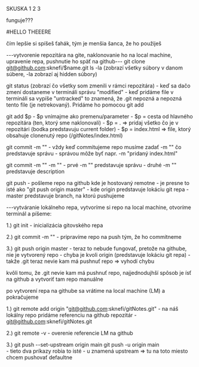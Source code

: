SKUSKA 1 2 3 



funguje???

#HELLO THEEERE

čím lepšie si spíšeš ťahák, tým je menšia šanca, že ho použiješ

---vytvorenie repozitára na gite, naklonovanie ho na local machine, upravenie repa, pushnutie ho späť na github---
git clone git@github.com:sknefi/$name.git
ls -la              (zobrazí všetky súbory v danom súbere, -la zobrazí aj hidden súbory)

git status          (zobrazí čo všetky som zmenili v rámci repozitára)
                    - keď sa dačo zmení dostaneme v termináli správu "modified"
                    - keď pridáme file v termináli sa vypíše "untracked" to znamená, že .git nepozná
                    a nepozná tento file (je netrekovaný). Pridáme ho pomocou git add

git add $p          - $p vnímajme ako premenu/parameter
                    - $p = cesta od hlavného repozitára (ten, ktorý sme naklonovali)
                    - $p = .    => pridaj všetko čo je v repozitári (bodka predstavuju current folder)
                    - $p = index.html    => file, ktorý obsahuje clonenutý repo (/gitNotes/index.html)
 
git commit -m ""    - vždy keď commitujeme repo musíme zadať -m "" čo predstavuje správu
                    - správou môže byť napr. -m "pridaný index.html"
  

git commit -m "" -m ""      - prvé -m "" predstavuje správu
                            - druhé -m "" predstavuje description

git push            - pošleme repo na github kde je hostovaný remotne
                    - je presne to isté ako "git push origin master"
                    - kde origin predstavuje lokáciu git repa 
                    - master predstavuje branch, na ktorú pushujeme


---vytváranie lokálneho repa, 
vytvoríme si repo na local machine, otvoríme terminál a píšeme:

1.) git init                - inicializácia gitovského repa

2.) git commit -m ""        - pripravíme repo na push tým, že ho commitneme
    
3.) git push origin master  - teraz to nebude fungovať, pretože na githube, nie je vytvorený repo
                            - chyba je kvoli origin (predstavuje lokáciu git repa)
                            - takže .git teraz nevie kam má pushnuť repo => vyhodí chybu 

kvôli tomu, že .git nevie kam má pushnuť repo, najjednodujhší spôsob je ísť na github a vytvoriť tam repo manuálne

po vytvorení repa na githube sa vrátime na local machine (LM) a pokračujeme

1.) git remote add origin "git@github.com:sknefi/gitNotes.git"
                            - na náš lokálny repo pridáme referenciu na github repozitár
                            - git@github.com:sknefi/gitNotes.git

2.) git remote -v           - overenie referencie LM na github

3.) git push --set-upstream origin main
    git push -u origin main         
                            - tieto dva príkazy robia to isté
                            - u znamená upstream => tu na toto miesto chcem pushovať defaultne
  